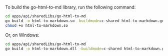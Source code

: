To build the go-html-to-md library, run the following command:

```bash
cd apps/api/sharedLibs/go-html-to-md
go build -o html-to-markdown.so -buildmode=c-shared html-to-markdown.go
chmod +x html-to-markdown.so
```

Or, on Windows:

```bash
cd apps/api/sharedLibs/go-html-to-md
go build -o html-to-markdown.dll -buildmode=c-shared html-to-markdown.go
```
